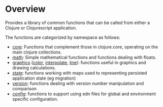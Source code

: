 # Overview

Provides a library of common functions that can be called from either a Clojure or Clojurescript application.

The functions are categorized by namespace as follows:

- [core](file:///Users/craig/Documents/dev/clojure/qumunity/cljc-common/target/doc/nicheware.platform.utilities.common.core.html):
  Functions that complement those in clojure.core, operating on the main clojure collections.
- [math](file:///Users/craig/Documents/dev/clojure/qumunity/cljc-common/target/doc/nicheware.platform.utilities.common.math.html):
  Simple mathematical functions and functions dealing with floats.
- [graphics](file:///Users/craig/Documents/dev/clojure/qumunity/cljc-common/target/doc/nicheware.platform.utilities.common.graphics.html)
  ([color](file:///Users/craig/Documents/dev/clojure/qumunity/cljc-common/target/doc/nicheware.platform.utilities.common.graphics.color.html),
   [interpolate](file:///Users/craig/Documents/dev/clojure/qumunity/cljc-common/target/doc/nicheware.platform.utilities.common.graphics.interpolate.html),
   [line](file:///Users/craig/Documents/dev/clojure/qumunity/cljc-common/target/doc/nicheware.platform.utilities.common.graphics.line.html)):
  functions useful in graphics and drawing calculations.
- [state](file:///Users/craig/Documents/dev/clojure/qumunity/cljc-common/target/doc/nicheware.platform.utilities.common.state.html):
  functions working with maps used to representing persisted application state (eg migration)
- [version](file:///Users/craig/Documents/dev/clojure/qumunity/cljc-common/target/doc/nicheware.platform.utilities.common.version.html):
  functions dealing with version number manipulation and comparison
- [config](file:///Users/craig/Documents/dev/clojure/qumunity/cljc-common/target/doc/nicheware.platform.utilities.common.config.html):
  functions to support using edn files for global and environment specific configuration.
